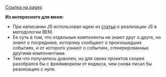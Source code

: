 [Ссылка на pages][link]

__Из интересного для меня:__
* При написании JS использовал идею из [статьи][link-bem] о реализации JS в методологии BEM.
* Ее суть в том, что отдельные компоненты не знают друг о друге, но знают о посреднике, которому сообщают о произошедших событиях,
и от которого узнают о событиях, сгенерированных другими компонентами.
* Тем что получилось доволен, но для своих проектов скорее разобрался бы с фреймворком от яндекса, чем снова писал бы реализацию с нуля.



[link]: https://gregsmitt.github.io/adaptive_form/
[link-bem]: https://ru.bem.info/forum/163/
